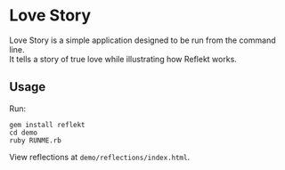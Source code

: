 # Love Story

Love Story is a simple application designed to be run from the command line.  
It tells a story of true love while illustrating how Reflekt works.

## Usage

Run:
```
gem install reflekt
cd demo
ruby RUNME.rb
```

View reflections at `demo/reflections/index.html`.
